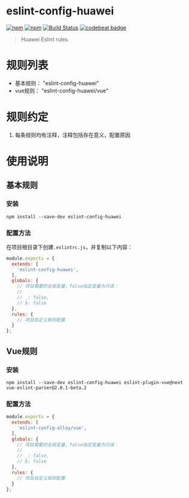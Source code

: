 # eslint-config-huawei
[![npm](https://img.shields.io/npm/v/eslint-config-huawei.svg)](https://www.npmjs.com/package/eslint-config-huawei)
[![npm](https://img.shields.io/npm/dt/eslint-config-huawei.svg)](https://www.npmjs.com/package/eslint-config-huawei)
[![Build Status](https://travis-ci.org/sept08/eslint-config-huawei.svg?branch=master)](https://travis-ci.org/sept08/eslint-config-huawei)
[![codebeat badge](https://codebeat.co/badges/eb2806d1-5060-418a-b532-12f4a029646f)](https://codebeat.co/projects/github-com-sept08-eslint-config-huawei-master)

> Huawei Eslint rules

# 规则列表
*   基本规则：  "eslint-config-huawei"
*   vue规则：   "eslint-config-huawei/vue"

# 规则约定
1.  每条规则均有注释，注释包括存在意义，配置原因

# 使用说明
## 基本规则
### 安装
``` shell
npm install --save-dev eslint-config-huawei
```
### 配置方法
在项目根目录下创建`.eslintrc.js`，并复制以下内容：
``` javascript
module.exports = {
  extends: [
    'eslint-config-huawei',
  ],
  globals: {
    // 项目需要的全局变量，false指定变量为只读：
    //
    // _: false,
    // $: false
  },
  rules: {
    // 项目自定义规则配置
  }
};
```


## Vue规则
### 安装
``` shell
npm install --save-dev eslint-config-huawei eslint-plugin-vue@next vue-eslint-parser@2.0.1-beta.2
```
### 配置方法
``` javascript
module.exports = {
  extends: [
    'eslint-config-alloy/vue',
  ],
  globals: {
    // 项目需要的全局变量，false指定变量为只读：
    //
    // _: false,
    // $: false
  },
  rules: {
    // 项目自定义规则配置
  }
};
```
